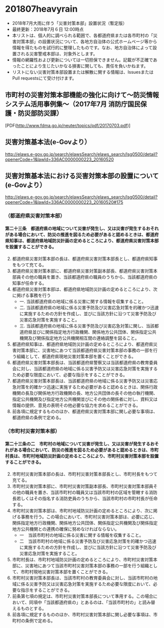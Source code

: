 # 201807heavyrain
* 2018年7月大雨に伴う「災害対策本部」設置状況（暫定版）
* 最終更新：2018年7月６日 12:00時点
* 本リストは、個人的に調べられる範囲で、各都道府県または各市町村の「災害対策本部」の設置状況について、各地方自治体の公式ホームページ等から情報を得たものを試行的に整理したものです。なお、地方自治体によって設置される災害警戒本部は、対象外とします。
* 情報の網羅性および更新については一切担保できません。記載が不正確であったことにより生じたいかなる損害に関しても、責任を負いかねます。
* リストにない災害対策本部設置または解散に関する情報は、IssuesまたはPull requestsにて受け付けます。

## 市町村の災害対策本部機能の強化に向けて～防災情報システム活用事例集～（2017年7月 消防庁国民保護・防災部防災課）
[PDF(http://www.fdma.go.jp/neuter/topics/pdf/20170703.pdf)]

## 災害対策基本法(e-Govより）
http://elaws.e-gov.go.jp/search/elawsSearch/elaws_search/lsg0500/detail?openerCode=1&lawId=336AC0000000223_20160520

## 災害対策基本法における災害対策本部の設置について(e-Govより）
http://elaws.e-gov.go.jp/search/elawsSearch/elaws_search/lsg0500/detail?openerCode=1&lawId=336AC0000000223_20160520#175

### （都道府県災害対策本部）
#### 第二十三条　都道府県の地域について災害が発生し、又は災害が発生するおそれがある場合において、防災の推進を図るため必要があると認めるときは、都道府県知事は、都道府県地域防災計画の定めるところにより、都道府県災害対策本部を設置することができる。

2. 都道府県災害対策本部の長は、都道府県災害対策本部長とし、都道府県知事をもつて充てる。
3. 都道府県災害対策本部に、都道府県災害対策副本部長、都道府県災害対策本部員その他の職員を置き、当該都道府県の職員のうちから、当該都道府県の知事が任命する。
4. 都道府県災害対策本部は、都道府県地域防災計画の定めるところにより、次に掲げる事務を行う
   - 一. 当該都道府県の地域に係る災害に関する情報を収集すること。
   - 二. 当該都道府県の地域に係る災害予防及び災害応急対策を的確かつ迅速に実施するための方針を作成し、並びに当該方針に沿つて災害予防及び災害応急対策を実施すること。
   - 三. 当該都道府県の地域に係る災害予防及び災害応急対策に関し、当該都道府県並びに関係指定地方行政機関、関係地方公共団体、関係指定公共機関及び関係指定地方公共機関相互間の連絡調整を図ること。
5. 都道府県知事は、都道府県地域防災計画の定めるところにより、都道府県災害対策本部に、災害地にあつて当該都道府県災害対策本部の事務の一部を行う組織として、都道府県現地災害対策本部を置くことができる。
6. 都道府県災害対策本部長は、当該都道府県警察又は当該都道府県の教育委員会に対し、当該都道府県の地域に係る災害予防又は災害応急対策を実施するため必要な限度において、必要な指示をすることができる。
7. 都道府県災害対策本部長は、当該都道府県の地域に係る災害予防又は災害応急対策を的確かつ迅速に実施するため必要があると認めるときは、関係行政機関の長及び関係地方行政機関の長、地方公共団体の長その他の執行機関、指定公共機関及び指定地方公共機関並びにその他の関係者に対し、資料又は情報の提供、意見の表明その他必要な協力を求めることができる。
8. 前各項に規定するもののほか、都道府県災害対策本部に関し必要な事項は、都道府県の条例で定める。

### （市町村災害対策本部）
#### 第二十三条の二　市町村の地域について災害が発生し、又は災害が発生するおそれがある場合において、防災の推進を図るため必要があると認めるときは、市町村長は、市町村地域防災計画の定めるところにより、市町村災害対策本部を設置することができる。

2. 市町村災害対策本部の長は、市町村災害対策本部長とし、市町村長をもつて充てる。
3. 市町村災害対策本部に、市町村災害対策副本部長、市町村災害対策本部員その他の職員を置き、当該市町村の職員又は当該市町村の区域を管轄する消防長若しくはその指名する消防吏員のうちから、当該市町村の市町村長が任命する。
4. 市町村災害対策本部は、市町村地域防災計画の定めるところにより、次に掲げる事務を行う。この場合において、市町村災害対策本部は、必要に応じ、関係指定地方行政機関、関係地方公共団体、関係指定公共機関及び関係指定地方公共機関との連携の確保に努めなければならない。
   - 一　当該市町村の地域に係る災害に関する情報を収集すること。
   - 二　当該市町村の地域に係る災害予防及び災害応急対策を的確かつ迅速に実施するための方針を作成し、並びに当該方針に沿つて災害予防及び災害応急対策を実施すること。
5. 市町村長は、市町村地域防災計画の定めるところにより、市町村災害対策本部に、災害地にあつて当該市町村災害対策本部の事務の一部を行う組織として、市町村現地災害対策本部を置くことができる。
6. 市町村災害対策本部長は、当該市町村の教育委員会に対し、当該市町村の地域に係る災害予防又は災害応急対策を実施するため必要な限度において、必要な指示をすることができる。
7. 前条第七項の規定は、市町村災害対策本部長について準用する。この場合において、同項中「当該都道府県の」とあるのは、「当該市町村の」と読み替えるものとする。
8. 前各項に規定するもののほか、市町村災害対策本部に関し必要な事項は、市町村の条例で定める。
